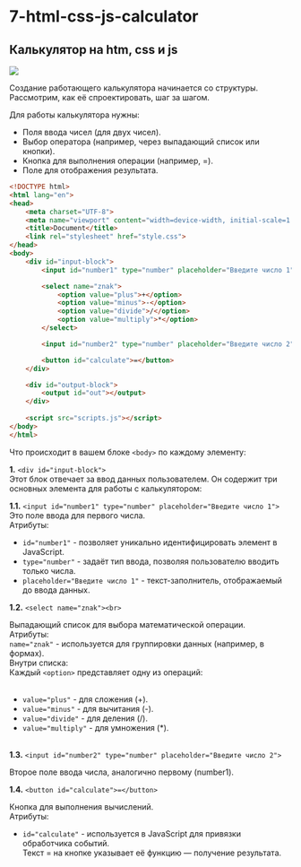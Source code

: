 # 7-html-css-js-calculator
## Калькулятор на htm, css и js

<img src="hello world">

Создание работающего калькулятора начинается со структуры. Рассмотрим, как её спроектировать, шаг за шагом.

Для работы калькулятора нужны:

* Поля ввода чисел (для двух чисел).
* Выбор оператора (например, через выпадающий список или кнопки).
* Кнопка для выполнения операции (например, =).
* Поле для отображения результата.

```html
<!DOCTYPE html>
<html lang="en">
<head>
    <meta charset="UTF-8">
    <meta name="viewport" content="width=device-width, initial-scale=1.0">
    <title>Document</title>
    <link rel="stylesheet" href="style.css">
</head>
<body>
    <div id="input-block">
        <input id="number1" type="number" placeholder="Введите число 1">

        <select name="znak">
            <option value="plus">+</option>
            <option value="minus">-</option>
            <option value="divide">/</option>
            <option value="multiply">*</option>
        </select>

        <input id="number2" type="number" placeholder="Введите число 2">

        <button id="calculate">=</button>
    </div>

    <div id="output-block">
        <output id="out"></output>
    </div>
    
    <script src="scripts.js"></script>
</body>
</html>
```

Что происходит в вашем блоке `<body>` по каждому элементу:

**1.** `<div id="input-block">` <br>
Этот блок отвечает за ввод данных пользователем. Он содержит три основных элемента для работы с калькулятором:  <br>

**1.1.** `<input id="number1" type="number" placeholder="Введите число 1">`<br>
Это поле ввода для первого числа.<br>
Атрибуты:<br>
* `id="number1"` - позволяет уникально идентифицировать элемент в JavaScript.<br>
* `type="number"` - задаёт тип ввода, позволяя пользователю вводить только числа.<br>
* `placeholder="Введите число 1"` - текст-заполнитель, отображаемый до ввода данных.<br>

**1.2.** `<select name="znak"><br>`

Выпадающий список для выбора математической операции.<br>
Атрибуты:<br>
`name="znak"` - используется для группировки данных (например, в формах).<br>
Внутри списка:<br>
Каждый `<option>` представляет одну из операций:<br><br>
* `value="plus"` - для сложения (+).<br>
* `value="minus"` - для вычитания (-).<br>
* `value="divide"` - для деления (/).<br>
* `value="multiply"` - для умножения (*).<br><br>

**1.3.** `<input id="number2" type="number" placeholder="Введите число 2">`<br>

Второе поле ввода числа, аналогично первому (number1).<br>

**1.4.** `<button id="calculate">=</button>`<br>

Кнопка для выполнения вычислений.<br>
Атрибуты:<br>
* `id="calculate"` - используется в JavaScript для привязки обработчика событий.<br>
Текст = на кнопке указывает её функцию — получение результата.<br>
